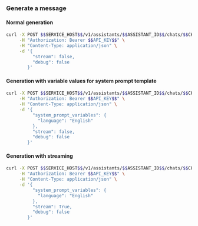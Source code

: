 ### Generate a message

#### Normal generation

```bash
curl -X POST $$SERVICE_HOST$$/v1/assistants/$$ASSISTANT_ID$$/chats/$$CHAT_ID$$/generate \
     -H "Authorization: Bearer $$API_KEY$$" \
     -H "Content-Type: application/json" \
     -d '{
          "stream": false,
          "debug": false
        }'
```

#### Generation with variable values for system prompt template

```bash
curl -X POST $$SERVICE_HOST$$/v1/assistants/$$ASSISTANT_ID$$/chats/$$CHAT_ID$$/generate \
     -H "Authorization: Bearer $$API_KEY$$" \
     -H "Content-Type: application/json" \
     -d '{
          "system_prompt_variables": {
            "language": "English"
          },
          "stream": false,
          "debug": false
        }'
```

#### Generation with streaming

```bash
curl -X POST $$SERVICE_HOST$$/v1/assistants/$$ASSISTANT_ID$$/chats/$$CHAT_ID$$/generate \
     -H "Authorization: Bearer $$API_KEY$$" \
     -H "Content-Type: application/json" \
     -d '{
          "system_prompt_variables": {
            "language": "English"
          },
          "stream": True,
          "debug": false
        }'
```
